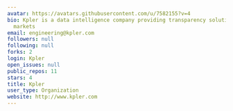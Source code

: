 ```yaml
---
avatar: https://avatars.githubusercontent.com/u/7582155?v=4
bio: Kpler is a data intelligence company providing transparency solutions in energy
  markets
email: engineering@kpler.com
followers: null
following: null
forks: 2
login: Kpler
open_issues: null
public_repos: 11
stars: 4
title: Kpler
user_type: Organization
website: http://www.kpler.com
---
```

